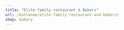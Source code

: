 ```yaml
---
title: "Elite family restaurant & Bakers"
url: /kattanam/elite-family-restaurant-and-bakers/
shop: bakery
---
```

